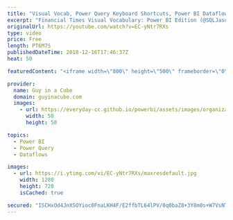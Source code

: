 ```yaml
---
title: "Visual Vocab, Power Query Keyboard Shortcuts, Power BI Dataflows and more... (December 17, 2018)"
excerpt: "Financial Times Visual Vocabulary: Power BI Edition (@SQLJason) http://sqljason.com/2018/12/financial-times-visual-vocabulary-power-bi-edition.html  Power Query Advanced Editor keyboard shortcuts (@Dmaslyuk) https://xxlbi.com/blog/pq-advanced-editor-keyboard-shortcuts/  Power BI Developer community November"
originalUrl: https://youtube.com/watch?v=EC-yNtr7RXs
type: video
price: Free
length: PT6M7S
publishedDateTime: 2018-12-16T17:46:37Z
heat: 50

featuredContent: "<iframe width=\"800\" height=\"500\" frameborder=\"0\" src=\"https://www.youtube.com/embed/EC-yNtr7RXs\" allow=\"accelerometer; autoplay; encrypted-media; gyroscope; picture-in-picture\" allowfullscreen></iframe>"

provider:
  name: Guy in a Cube
  domain: guyinacube.com
  images:
    - url: https://everyday-cc.github.io/powerbi/assets/images/organizations/guyinacube.com-50x50.jpg
      width: 50
      height: 50

topics:
  - Power BI
  - Power Query
  - Dataflows

images:
  - url: https://i.ytimg.com/vi/EC-yNtr7RXs/maxresdefault.jpg
    width: 1280
    height: 720
    isCached: true

secured: "ISCHxOd4JnXSOYioc0FnaLKH4F/E2ffbTL64lPV/0q0baZ8+3Y8m0s+W7VsNTa6TczlHi8hnUb3k1asOtp/+wvsRywJXq0gFhenySiZs2VkETovG3d2uj+zVM9PfrY/UtsGlQWzJaDfFGfOYx00ykzYBKeCh1jcGX5dMGxjmiFlLSio4L5+5yBCeLWU32e+ooKaedtp8b32sREROiQedvtU1bVa7OP7ux2Dg92jhWNEDCtHf2lyF1Dv1EiQ0zgtYhKwEbnlk2XWabBXdGYaeao1oDye/iKP9hlHhinNuOg+YB88SQ2+mqho0iKP7hmfBN7IIXEUdDNc2lQtTU9Nv8QxE5FhOQqcBdWKJ10LrIpknYkLY+0MEdnVhJO7SdYoSTvjWBLlU1XNlCT8QvUYXMeJVHa+eD0RfRKVf/4NZdm0=;Va10V8PMurV8Qf5nEGoGoQ=="
---
```


